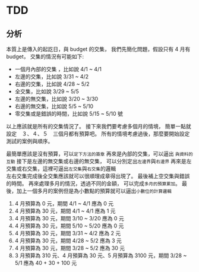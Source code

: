 # TDD

## 分析
本質上是傳入的起訖日，與 budget 的交集，
我們先簡化問題，假設只有 4 月有 budget，
交集的情況有可能如下:

 - 一個月內部的交集 ，比如說 4/1 ~ 4/1
 - 左邊的交集，比如說 3/31 ~ 4/2
 - 右邊的交集，比如說 4/28 ~ 5/2
 - 全交集，比如說 3/29 ~ 5/5
 - 左邊的無交集，比如說 3/20 ~ 3/30
 - 右邊的無交集，比如說 5/5 ~ 5/10
 - 零交集或是錯誤的時間，比如說 5/15 ~ 5/10 號
 
以上應該就是所有的交集情況了。
接下來我們要考慮多個月的情境，
簡單一點就設定　３、４、５　三個月都有預算吧。
所有的情境考慮過後，那麼要開始設定測試的案例與順序。

最簡單應該是沒有預算，可以`定下方法的簽章`
再來是內部的交集，可以逼出 `與資料的互動`
接下是左邊的無交集或右邊的無交集，
可以分別定出`左邊界`與`右邊界`
再來是左交集或右交集，這裡可逼出`左交集`與`右交集`的邏輯  
左右交集完成後全交集應該就可以很順理成章得出現了。
最後補上空交集與錯誤的時間。
再來處理多月的情況，透過不同的金額，
可以完成`多月的預算累加`。
最後，加上一個多月的案例但是為小數點的預算就可以逼出`小數位的計算邏輯`

1. 4 月預算為 0 元，期間 4/1 ~ 4/1 應為 0 元
1. 4 月預算為 30 元，期間 4/1 ~ 4/1 應為 1 元
5. 4 月預算為 30 元，期間 3/10 ~ 3/20 應為 0 元
6. 4 月預算為 30 元，期間 5/10 ~ 5/20 應為 0 元
2. 4 月預算為 30 元，期間 3/31 ~ 4/2 應為 2 元
3. 4 月預算為 30 元，期間 4/28 ~ 5/2 應為 3 元
4. 4 月預算為 30 元，期間 3/28 ~ 5/2 應為 30 元
7. 3 月預算為 310 元、4 月預算為 30 元、5 月預算為 3100 元，期間 3/28 ~ 5/1 應為 40 + 30 + 100 元
